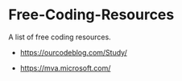 # Free-Coding-Resources
A list of free coding resources. 

* https://ourcodeblog.com/Study/

* https://mva.microsoft.com/

